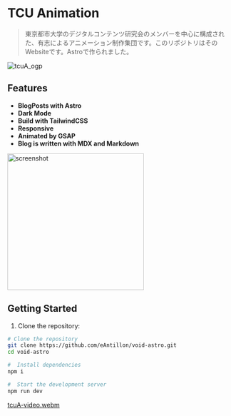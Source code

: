 
# TCU Animation

> 東京都市大学のデジタルコンテンツ研究会のメンバーを中心に構成された、有志によるアニメーション制作集団です。このリポジトリはそのWebsiteです。Astroで作られました。

![tcuA_ogp](https://github.com/user-attachments/assets/7f55e362-53ee-4c51-b6aa-3792af4bcba2)

## Features

- **BlogPosts with Astro**
- **Dark Mode**
- **Build with TailwindCSS**
- **Responsive**
- **Animated by GSAP**
- **Blog is written with MDX and Markdown**

<img width="306" alt="screenshot" src="https://github.com/user-attachments/assets/9b9a6336-bf5c-426e-b3e6-b6a5e86b2fa7">

## Getting Started

1. Clone the repository:

```bash
# Clone the repository
git clone https://github.com/eAntillon/void-astro.git
cd void-astro

#  Install dependencies
npm i

#  Start the development server
npm run dev
```

[tcuA-video.webm](https://github.com/user-attachments/assets/eee253fd-702b-4656-8f4f-52701181d24f)
